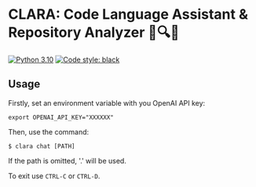 CLARA: Code Language Assistant & Repository Analyzer 📜🔍🤖
========================================================

[![Python 3.10](https://img.shields.io/badge/python-3.10-blue.svg)](https://www.python.org/downloads/release/python-3100/)
[![Code style: black](https://img.shields.io/badge/code%20style-black-000000.svg)](https://github.com/ambv/black)

## Usage

Firstly, set an environment variable with you OpenAI API key:

```
export OPENAI_API_KEY="XXXXXX"
```

Then, use the command:

```
$ clara chat [PATH]
```

If the path is omitted, '.' will be used.

To exit use `CTRL-C` or `CTRL-D`.
